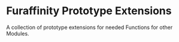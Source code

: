 # Furaffinity Prototype Extensions

A collection of prototype extensions for needed Functions for other Modules.

